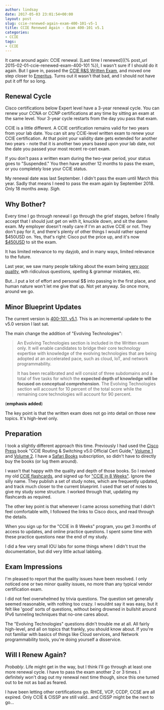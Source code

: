 ```yaml
---
author: lindsay
date: 2017-05-03 23:01:54+00:00
layout: post
slug: ccie-renewed-again-exam-400-101-v5-1
title: CCIE Renewed Again - Exam 400-101 v5.1
categories:
- CCIE
tags:
- CCIE
---
```


It came around again: CCIE renewal. [Last time I renewed]({% post_url 2015-02-01-ccie-renewed-exam-400-101 %}), I wasn't sure if I should do it again. But I gave in, passed the [CCIE R&S Written Exam](http://www.cisco.com/c/en/us/training-events/training-certifications/exams/current-list/ccie-routing-switching.html), and moved one step closer to [Emeritus](http://www.cisco.com/c/en/us/training-events/training-certifications/certifications/expert/ccie-program/emeritus.html). Turns out it wasn't that bad, and I should not have put it off for so long.

## Renewal Cycle

Cisco certifications below Expert level have a 3-year renewal cycle. You can renew your CCNA or CCNP certifications at any time by sitting an exam at the same level. Your 3-year cycle restarts from the day you pass that exam. 

CCIE is a little different. A CCIE certification remains valid for two years from your lab date. You can sit any CCIE-level written exam to renew your CCIE certification. At that point your validity date gets extended for another two years - note that it is another two years based upon your lab date, not the date you passed your most recent re-cert exam.

If you don't pass a written exam during the two-year period, your status goes to "Suspended." You then have another 12 months to pass the exam, or you completely lose your CCIE status.

My renewal date was last September. I didn't pass the exam until March this year. Sadly that means I need to pass the exam again by September 2018. Only 18 months away. _Sigh._

## Why Bother?

Every time I go through renewal I go through the grief stages, before I finally accept that I should just get on with it, knuckle down, and sit the damn exam. My employer doesn't really care if I'm an active CCIE or not. They don't pay for it, and there's plenty of other things I would rather spend \$450USD on. Yes, that's right: Cisco put the price up, and it's now [\$450USD](https://networkingnerd.net/2017/02/17/the-rising-tide-of-ccie-written-costs/) to sit the exam.

It has limited relevance to my dayjob, and in many ways, limited relevance to the future.

Last year, we saw many people talking about the exam being [very poor quality](https://networkingnerd.net/2016/07/13/the-ccie-routing-and-switching-written-exam-needs-to-be-fixed/), wth ridiculous questions, spelling & grammar mistakes, etc.

But...I put a lot of effort and personal \$\$ into passing in the first place, and human nature won't let me give that up. Not yet anyway. So once more, around we go.

## Minor Blueprint Updates

The current version is [400-101, v5.1](https://learningnetwork.cisco.com/community/certifications/ccie_routing_switching/written_exam_v5/exam-topics). This is an incremental update to the v5.0 version I last sat.

The main change the addition of "Evolving Technologies":

> An Evolving Technologies section is included in the Written exam only. It will enable candidates to bridge their core technology expertise with knowledge of the evolving technologies that are being adopted at an accelerated pace, such as cloud, IoT, and network programmability.
>
> It has been recalibrated and will consist of three subdomains and a total of five tasks for which the **expected depth of knowledge will be focused on conceptual comprehension**. The Evolving Technologies section will account for 10 percent of the total score while the remaining core technologies will account for 90 percent.

(**emphasis added**)

The key point is that the written exam does not go into detail on those new topics. It's high-level only.

## Preparation


I took a slightly different approach this time. Previously I had used the [Cisco Press](http://www.ciscopress.com/) book "CCIE Routing & Switching v5.0 Official Cert Guide," [Volume 1](http://www.ciscopress.com/store/ccie-routing-and-switching-v5.0-official-cert-guide-9781587143960) and [Volume 2](http://www.ciscopress.com/store/ccie-routing-and-switching-v5.0-official-cert-guide-9781587144912). I have a [Safari Books](http://www.safaribooksonline.com/) subscription, so didn't have to directly buy the books (or lug them around).

I wasn't that happy with the quality and depth of those books. So I revived my old [CCIE flashcards](http://www.mentalcaseapp.com/), and signed up for ["CCIE in 8 Weeks"](https://cciein8weeks.com). Ignore the silly name. They publish a set of study notes, which are frequently updated, and track much closer to the current blueprint. I used that set of notes to give my study some structure. I worked through that, updating my flashcards as required.

The other key point is that whenever I came across something that I didn't feel comfortable with, I followed the links to Cisco docs, and read through the details. 

When you sign up for the "CCIE in 8 Weeks" program, you get 3 months of access to updates, and online practice questions. I spent some time with these practice questions near the end of my study.

I did a few very small IOU labs for some things where I didn't trust the documentation, but did very little actual labbing.


## Exam Impressions

I'm pleased to report that the quality issues have been resolved. I only noticed one or two minor quality issues, no more than any typical vendor certification exam.

I did not feel overwhelmed by trivia questions. The question set generally seemed reasonable, with nothing too crazy. I wouldnt say it was easy, but it felt like 'good' sorts of questions, without being drowned in bullshit around IPv6 tunneling techniques that no-one cares about.

The "Evolving Technologies" questions didn't trouble me at all. All fairly high-level, and all on topics that frankly, you should know about. If you're not familiar with basics of things like Cloud services, and Network programmability tools, you're doing yourself a disservice.

## Will I Renew Again?

_Probably_. Life might get in the way, but I think I'll go through at least one more renewal cycle. I have to pass the exam another 2 or 3 times. I definitely won't drag out my renewal next time though, since this one turned out to be not as bad as feared.

I have been letting other certifications go. RHCE, VCP, CCDP, CCSE are all expired. Only CCIE & CISSP are still valid...and CISSP might be the next to go...
